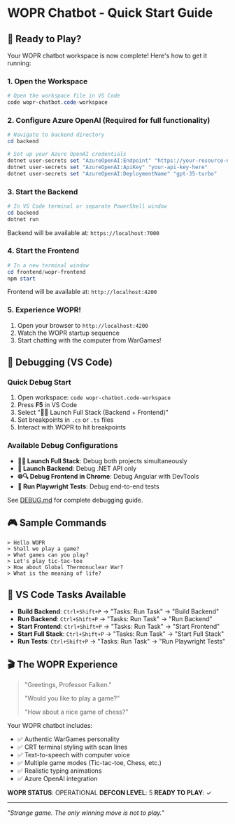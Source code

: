 # WOPR Chatbot - Quick Start Guide

## 🚀 Ready to Play?

Your WOPR chatbot workspace is now complete! Here's how to get it running:

### 1. Open the Workspace
```powershell
# Open the workspace file in VS Code
code wopr-chatbot.code-workspace
```

### 2. Configure Azure OpenAI (Required for full functionality)
```powershell
# Navigate to backend directory
cd backend

# Set up your Azure OpenAI credentials
dotnet user-secrets set "AzureOpenAI:Endpoint" "https://your-resource-name.openai.azure.com/"
dotnet user-secrets set "AzureOpenAI:ApiKey" "your-api-key-here"
dotnet user-secrets set "AzureOpenAI:DeploymentName" "gpt-35-turbo"
```

### 3. Start the Backend
```powershell
# In VS Code terminal or separate PowerShell window
cd backend
dotnet run
```
Backend will be available at: `https://localhost:7000`

### 4. Start the Frontend
```powershell
# In a new terminal window
cd frontend/wopr-frontend
npm start
```
Frontend will be available at: `http://localhost:4200`

### 5. Experience WOPR!
1. Open your browser to `http://localhost:4200`
2. Watch the WOPR startup sequence
3. Start chatting with the computer from WarGames!

## 🐛 Debugging (VS Code)

### Quick Debug Start
1. Open workspace: `code wopr-chatbot.code-workspace`
2. Press **F5** in VS Code
3. Select "🚀🌐 Launch Full Stack (Backend + Frontend)"
4. Set breakpoints in `.cs` or `.ts` files
5. Interact with WOPR to hit breakpoints

### Available Debug Configurations
- **🚀🌐 Launch Full Stack**: Debug both projects simultaneously
- **🚀 Launch Backend**: Debug .NET API only
- **🌐🔍 Debug Frontend in Chrome**: Debug Angular with DevTools
- **🧪 Run Playwright Tests**: Debug end-to-end tests

See [DEBUG.md](DEBUG.md) for complete debugging guide.

## 🎮 Sample Commands

```
> Hello WOPR
> Shall we play a game?
> What games can you play?
> Let's play tic-tac-toe
> How about Global Thermonuclear War?
> What is the meaning of life?
```

## 🔧 VS Code Tasks Available

- **Build Backend**: `Ctrl+Shift+P` → "Tasks: Run Task" → "Build Backend"
- **Run Backend**: `Ctrl+Shift+P` → "Tasks: Run Task" → "Run Backend" 
- **Start Frontend**: `Ctrl+Shift+P` → "Tasks: Run Task" → "Start Frontend"
- **Start Full Stack**: `Ctrl+Shift+P` → "Tasks: Run Task" → "Start Full Stack"
- **Run Tests**: `Ctrl+Shift+P` → "Tasks: Run Task" → "Run Playwright Tests"

## 🎬 The WOPR Experience

> "Greetings, Professor Falken."
> 
> "Would you like to play a game?"
> 
> "How about a nice game of chess?"

Your WOPR chatbot includes:
- ✅ Authentic WarGames personality
- ✅ CRT terminal styling with scan lines
- ✅ Text-to-speech with computer voice
- ✅ Multiple game modes (Tic-tac-toe, Chess, etc.)
- ✅ Realistic typing animations
- ✅ Azure OpenAI integration

**WOPR STATUS**: OPERATIONAL
**DEFCON LEVEL**: 5
**READY TO PLAY**: ✓

---

*"Strange game. The only winning move is not to play."*